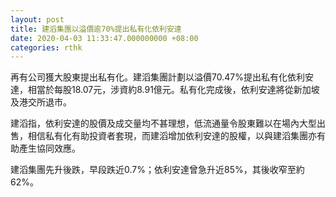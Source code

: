 ```yaml
---
layout: post
title: 建滔集團以溢價逾70%提出私有化依利安達
date: 2020-04-03 11:33:47.000000000 +08:00
categories: rthk
---
```


再有公司獲大股東提出私有化。建滔集團計劃以溢價70.47%提出私有化依利安達，相當於每股18.07元，涉資約8.91億元。私有化完成後，依利安達將從新加坡及港交所退市。

建滔指，依利安達的股價及成交量均不甚理想，低流通量令股東難以在場內大型出售，相信私有化有助投資者套現，而建滔增加依利安達的股權，以與建滔集團亦有助產生協同效應。

建滔集團先升後跌，早段跌近0.7%；依利安達曾急升近85%，其後收窄至約62%。
